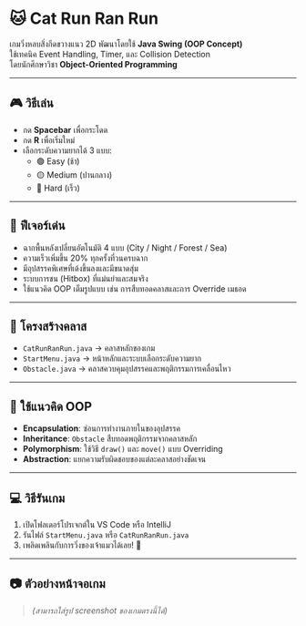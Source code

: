 # 🐱 Cat Run Ran Run
เกมวิ่งหลบสิ่งกีดขวางแนว 2D พัฒนาโดยใช้ **Java Swing (OOP Concept)**  
ใช้เทคนิค Event Handling, Timer, และ Collision Detection  
โดยนักศึกษาวิชา **Object-Oriented Programming**

---

## 🎮 วิธีเล่น
- กด **Spacebar** เพื่อกระโดด  
- กด **R** เพื่อเริ่มใหม่  
- เลือกระดับความยากได้ 3 แบบ:
  - 🟢 Easy (ช้า)
  - 🟡 Medium (ปานกลาง)
  - 🔴 Hard (เร็ว)

---

## 🌆 ฟีเจอร์เด่น
- ฉากพื้นหลังเปลี่ยนอัตโนมัติ 4 แบบ (City / Night / Forest / Sea)  
- ความเร็วเพิ่มขึ้น 20% ทุกครั้งที่วนครบฉาก  
- มีอุปสรรคพิเศษที่เด้งขึ้นลงและมีขนาดสุ่ม  
- ระบบการชน (Hitbox) ที่แม่นยำและสมจริง  
- ใช้แนวคิด OOP เต็มรูปแบบ เช่น การสืบทอดคลาสและการ Override เมธอด  

---

## 🧩 โครงสร้างคลาส
- `CatRunRanRun.java` → คลาสหลักของเกม  
- `StartMenu.java` → หน้าหลักและระบบเลือกระดับความยาก  
- `Obstacle.java` → คลาสควบคุมอุปสรรคและพฤติกรรมการเคลื่อนไหว  

---

## 🧠 ใช้แนวคิด OOP
- **Encapsulation**: ซ่อนการทำงานภายในของอุปสรรค  
- **Inheritance**: `Obstacle` สืบทอดพฤติกรรมจากคลาสหลัก  
- **Polymorphism**: ใช้วิธี `draw()` และ `move()` แบบ Overriding  
- **Abstraction**: แยกความรับผิดชอบของแต่ละคลาสอย่างชัดเจน  

---

## 💻 วิธีรันเกม
1. เปิดโฟลเดอร์โปรเจกต์ใน VS Code หรือ IntelliJ  
2. รันไฟล์ `StartMenu.java` หรือ `CatRunRanRun.java`  
3. เพลิดเพลินกับการวิ่งของเจ้าแมวได้เลย! 🐾  

---

## 📷 ตัวอย่างหน้าจอเกม
> *(สามารถใส่รูป screenshot ของเกมตรงนี้ได้)*  
